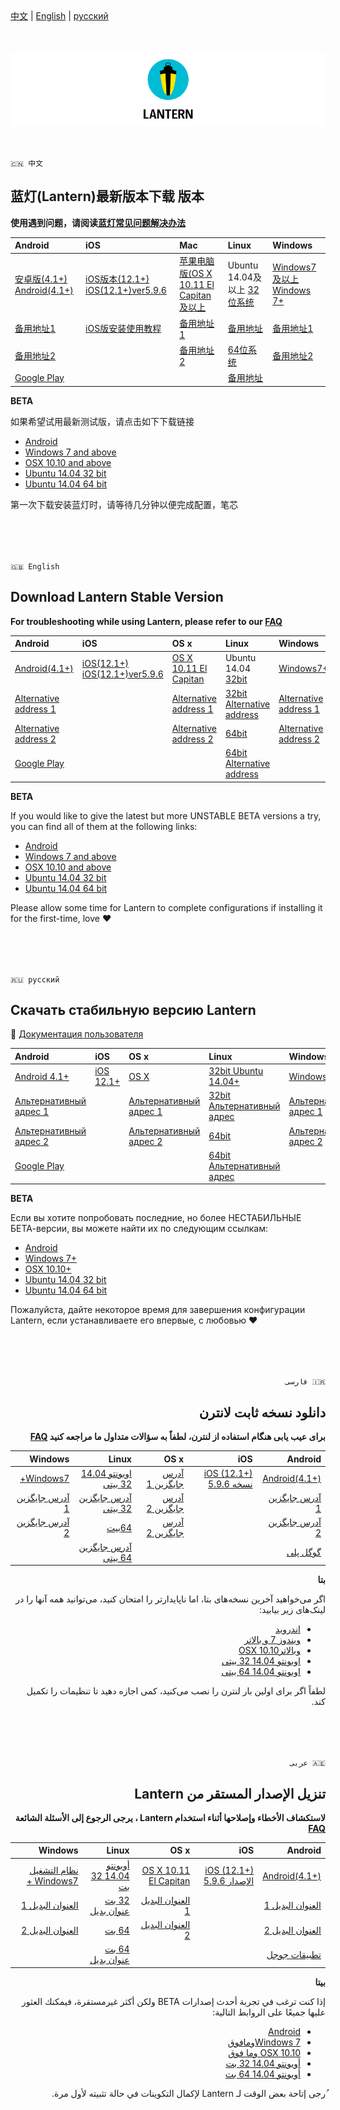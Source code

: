 <br>
<br>

[中文](#蓝灯lantern最新版本下载-版本) | [English](#download-lantern-stable-version) | [русский](#скачать-стабильную-версию-lantern)  
<br>
<br>
  
![cover page](cover_page.png)
<br>
<br>

```

🇨🇳 中文

```
## 蓝灯(Lantern)最新版本下载 版本

**使用遇到问题，请阅读[蓝灯常见问题解决办法](https://github.com/getlantern/lantern/wiki)** 

| Android |  iOS  | Mac | Linux | Windows |
|:------|:------|:------|:------| :------|
| [安卓版(4.1+) Android(4.1+)](https://gitlab.com/getlantern/lantern-binaries-mirror/-/raw/master/lantern-installer.apk)   | [iOS版本(12.1+) iOS(12.1+)ver5.9.6](https://apps.apple.com/app/id1457872372?l=zh_cn) | [苹果电脑版(OS X 10.11 El Capitan及以上](https://gitlab.com/getlantern/lantern-binaries-mirror/-/raw/master/lantern-installer.dmg) | Ubuntu 14.04及以上 [32位系统](https://github.com/getlantern/lantern-binaries/raw/master/lantern-installer-32-bit.deb) | [Windows7及以上 Windows 7+](https://gitlab.com/getlantern/lantern-binaries-mirror/-/raw/master/lantern-installer.exe) |
| [备用地址1](https://s3.amazonaws.com/lantern/lantern-installer.apk)    |  [iOS版安装使用教程](https://github.com/getlantern/lantern/wiki/%E8%93%9D%E7%81%AFiOS%E5%AE%89%E8%A3%85%E4%BD%BF%E7%94%A8%E6%95%99%E7%A8%8B) | [备用地址1](https://s3.amazonaws.com/lantern/lantern-installer.dmg)  |   [备用地址](https://s3.amazonaws.com/lantern/lantern-installer-32-bit.deb) | [备用地址1](https://s3.amazonaws.com/lantern/lantern-installer.exe)  |
| [备用地址2](https://github.com/getlantern/lantern-binaries/raw/main/lantern-installer.apk)   |  |    [备用地址2](https://github.com/getlantern/lantern-binaries/raw/main/lantern-installer.dmg) |    [64位系统](https://github.com/getlantern/lantern-binaries/raw/main/lantern-installer-64-bit.deb) | [备用地址2](https://github.com/getlantern/lantern-binaries/raw/main/lantern-installer.exe) |
| [Google Play](https://play.google.com/store/apps/details?id=org.getlantern.lantern)   |  |     |    [备用地址](https://s3.amazonaws.com/lantern/lantern-installer-64-bit.deb) | 

**BETA**

如果希望试用最新测试版，请点击如下下载链接
- [Android](https://github.com/getlantern/lantern-binaries/raw/main/lantern-installer-preview.apk)
- [Windows 7 and above](https://github.com/getlantern/lantern-binaries/raw/main/lantern-installer-preview.exe)
- [OSX 10.10 and above](https://github.com/getlantern/lantern-binaries/raw/main/lantern-installer-preview.dmg)
- [Ubuntu 14.04 32 bit](https://github.com/getlantern/lantern-binaries/raw/main/lantern-installer-preview-32-bit.deb)
- [Ubuntu 14.04 64 bit](https://github.com/getlantern/lantern-binaries/raw/main/lantern-installer-preview-64-bit.deb)

第一次下载安装蓝灯时，请等待几分钟以便完成配置，笔芯
<br>
<br>
<br>
<br>


```

🇬🇧 English

```
## Download Lantern Stable Version

**For troubleshooting while using Lantern, please refer to our [FAQ](https://github.com/getlantern/lantern/wiki)** 


| Android |  iOS  | OS x | Linux | Windows |
|:------|:------|:------|:------| :------|
| [Android(4.1+)](https://gitlab.com/getlantern/lantern-binaries-mirror/-/raw/master/lantern-installer.apk)   | [iOS(12.1+) iOS(12.1+)ver5.9.6](https://apps.apple.com/app/id1457872372?l=zh_cn) | [OS X 10.11 El Capitan](https://gitlab.com/getlantern/lantern-binaries-mirror/-/raw/master/lantern-installer.dmg) | Ubuntu 14.04 [32bit](https://github.com/getlantern/lantern-binaries/raw/master/lantern-installer-32-bit.deb) | [Windows7+](https://gitlab.com/getlantern/lantern-binaries-mirror/-/raw/master/lantern-installer.exe) |
| [Alternative address 1](https://s3.amazonaws.com/lantern/lantern-installer.apk)    |  | [Alternative address 1](https://s3.amazonaws.com/lantern/lantern-installer.dmg)  |   [32bit Alternative address](https://s3.amazonaws.com/lantern/lantern-installer-32-bit.deb) | [Alternative address 1](https://s3.amazonaws.com/lantern/lantern-installer.exe)  |
| [Alternative address 2](https://github.com/getlantern/lantern-binaries/raw/master/lantern-installer.apk)   |  |    [Alternative address 2](https://github.com/getlantern/lantern-binaries/raw/master/lantern-installer.dmg) |    [64bit](https://github.com/getlantern/lantern-binaries/raw/master/lantern-installer-64-bit.deb) | [Alternative address 2](https://github.com/getlantern/lantern-binaries/raw/master/lantern-installer.exe) |
| [Google Play](https://play.google.com/store/apps/details?id=org.getlantern.lantern)   |  |     |    [64bit Alternative address](https://s3.amazonaws.com/lantern/lantern-installer-64-bit.deb) | 

**BETA**

If you would like to give the latest but more UNSTABLE BETA versions a try, you can find all of them at the following links:
- [Android](https://raw.githubusercontent.com/getlantern/lantern-binaries/master/lantern-installer-preview.apk)
- [Windows 7 and above](https://raw.githubusercontent.com/getlantern/lantern-binaries/master/lantern-installer-preview.exe)
- [OSX 10.10 and above](https://raw.githubusercontent.com/getlantern/lantern-binaries/master/lantern-installer-preview.dmg)
- [Ubuntu 14.04 32 bit](https://raw.githubusercontent.com/getlantern/lantern-binaries/master/lantern-installer-preview-32-bit.deb)
- [Ubuntu 14.04 64 bit](https://raw.githubusercontent.com/getlantern/lantern-binaries/master/lantern-installer-preview-64-bit.deb)

Please allow some time for Lantern to complete configurations if installing it for the first-time, love ❤️
<br>
<br>
<br>
<br>


```

🇷🇺 русский

```

## Скачать стабильную версию Lantern
📌  [Документация пользователя](https://github.com/getlantern/lantern/blob/kr/cleanup_plus_docs/docs/desktop_ru.pdf)

| Android |  iOS  | OS x | Linux | Windows |
|:------|:------|:------|:------| :------|
| [Android 4.1+](https://gitlab.com/getlantern/lantern-binaries-mirror/-/raw/master/lantern-installer.apk)   | [iOS 12.1+](https://apps.apple.com/ru/app/%E8%93%9D%E7%81%AF-lantern-%E7%A7%92%E6%9D%80vpn/id1457872372) | [OS X](https://gitlab.com/getlantern/lantern-binaries-mirror/-/raw/master/lantern-installer.dmg) | [32bit Ubuntu 14.04+](https://github.com/getlantern/lantern-binaries/raw/master/lantern-installer-32-bit.deb) | [Windows 7+](https://gitlab.com/getlantern/lantern-binaries-mirror/-/raw/master/lantern-installer.exe)  |
| [Альтернативный адрес 1](https://s3.amazonaws.com/lantern/lantern-installer.apk)   |  |[Альтернативный адрес 1](https://s3.amazonaws.com/lantern/lantern-installer.dmg)  | [32bit Альтернативный адрес](https://s3.amazonaws.com/lantern/lantern-installer-32-bit.deb) | [Альтернативный адрес 1](https://s3.amazonaws.com/lantern/lantern-installer.exe) |
| [Альтернативный адрес 2](https://github.com/getlantern/lantern-binaries/raw/master/lantern-installer.apk) |  |[Альтернативный адрес 2](https://github.com/getlantern/lantern-binaries/raw/master/lantern-installer.dmg)  | [64bit](https://github.com/getlantern/lantern-binaries/raw/master/lantern-installer-64-bit.deb) | [Альтернативный адрес 2](https://github.com/getlantern/lantern-binaries/raw/master/lantern-installer.exe) |
| [Google Play](https://play.google.com/store/apps/details?id=org.getlantern.lantern)  |  |  | [64bit Альтернативный адрес](https://s3.amazonaws.com/lantern/lantern-installer-64-bit.deb) |   |

**BETA**

Если вы хотите попробовать последние, но более НЕСТАБИЛЬНЫЕ БЕТА-версии, вы можете найти их по следующим ссылкам:
- [Android](https://raw.githubusercontent.com/getlantern/lantern-binaries/master/lantern-installer-preview.apk)
- [Windows 7+](https://raw.githubusercontent.com/getlantern/lantern-binaries/master/lantern-installer-preview.exe)
- [OSX 10.10+](https://raw.githubusercontent.com/getlantern/lantern-binaries/master/lantern-installer-preview.dmg)
- [Ubuntu 14.04 32 bit](https://raw.githubusercontent.com/getlantern/lantern-binaries/master/lantern-installer-preview-32-bit.deb)
- [Ubuntu 14.04 64 bit](https://raw.githubusercontent.com/getlantern/lantern-binaries/master/lantern-installer-preview-64-bit.deb)

Пожалуйста, дайте некоторое время для завершения конфигурации Lantern, если устанавливаете его впервые, с любовью ❤️
<br>
<br>
<br>
<br>


<div dir="rtl", style="text-align: right">

```

🇮🇷 فارسی

```

## دانلود نسخه ثابت لانترن

**برای عیب یابی هنگام استفاده از لنترن، لطفاً به سؤالات متداول ما مراجعه کنید  [FAQ](https://getlantern.org/faq/index.html)** 


| Android |  iOS  | OS x | Linux | Windows |
|------:|------:|------:|------:| ------:|
| [Android(4.1+)](https://gitlab.com/getlantern/lantern-binaries-mirror/-/raw/master/lantern-installer.apk)   | [iOS (12.1+) نسخه 5.9.6](https://apps.apple.com/app/id1457872372?l=zh_cn) | [آدرس جایگزین 1](https://gitlab.com/getlantern/lantern-binaries-mirror/-/raw/master/lantern-installer.dmg) | [اوبونتو 14.04 32 بیتی](https://github.com/getlantern/lantern-binaries/raw/master/lantern-installer-32-bit.deb) | [Windows7+](https://gitlab.com/getlantern/lantern-binaries-mirror/-/raw/master/lantern-installer.exe) |
| [آدرس جایگزین 1](https://s3.amazonaws.com/lantern/lantern-installer.apk)    |  | [آدرس جایگزین 2](https://s3.amazonaws.com/lantern/lantern-installer.dmg)  |   [آدرس جایگزین 32 بیتی](https://s3.amazonaws.com/lantern/lantern-installer-32-bit.deb) | [آدرس جایگزین 1](https://s3.amazonaws.com/lantern/lantern-installer.exe)  |
| [آدرس جایگزین 2](https://github.com/getlantern/lantern-binaries/raw/master/lantern-installer.apk)   |  |    [آدرس جایگزین 2](https://github.com/getlantern/lantern-binaries/raw/master/lantern-installer.dmg) |    [64بیت](https://github.com/getlantern/lantern-binaries/raw/master/lantern-installer-64-bit.deb) | [آدرس جایگزین 2](https://github.com/getlantern/lantern-binaries/raw/master/lantern-installer.exe) |
| [گوگل پلی](https://play.google.com/store/apps/details?id=org.getlantern.lantern)   |  |     |    [آدرس جایگزین 64 بیتی](https://s3.amazonaws.com/lantern/lantern-installer-64-bit.deb) | 

**بتا**

اگر می‌خواهید آخرین نسخه‌های بتا، اما ناپایدارتر را امتحان کنید، می‌توانید همه آنها را در لینک‌های زیر بیابید:
- [اندروید](https://raw.githubusercontent.com/getlantern/lantern-binaries/master/lantern-installer-preview.apk)
- [ویندوز 7 و بالاتر](https://raw.githubusercontent.com/getlantern/lantern-binaries/master/lantern-installer-preview.exe)
- [ وبالاترOSX 10.10   ](https://raw.githubusercontent.com/getlantern/lantern-binaries/master/lantern-installer-preview.dmg)
- [اوبونتو 14.04 32 بیتی](https://raw.githubusercontent.com/getlantern/lantern-binaries/master/lantern-installer-preview-32-bit.deb)
- [اوبونتو 14.04 64 بیتی](https://raw.githubusercontent.com/getlantern/lantern-binaries/master/lantern-installer-preview-64-bit.deb)

لطفاً اگر  برای اولین بار لنترن را نصب می‌کنید، کمی اجازه دهید تا تنظیمات را تکمیل کند.
<br>
<br>
<br>
<br>


```

🇦🇪 عربى

```
## تنزيل الإصدار المستقر من Lantern

**لاستكشاف الأخطاء وإصلاحها أثناء استخدام Lantern ، يرجى الرجوع إلى الأسئلة الشائعة [FAQ](https://getlantern.org/faq/index.html)** 


| Android |  iOS  | OS x | Linux | Windows |
|------:|------:|------:|------:| ------:|
| [Android(4.1+)](https://gitlab.com/getlantern/lantern-binaries-mirror/-/raw/master/lantern-installer.apk)   | [iOS (12.1+) الإصدار 5.9.6](https://apps.apple.com/app/id1457872372?l=zh_cn) | [OS X 10.11 El Capitan](https://gitlab.com/getlantern/lantern-binaries-mirror/-/raw/master/lantern-installer.dmg) | [أوبونتو 14.04 32 بت](https://github.com/getlantern/lantern-binaries/raw/master/lantern-installer-32-bit.deb) | [نظام التشغيل Windows7 +](https://gitlab.com/getlantern/lantern-binaries-mirror/-/raw/master/lantern-installer.exe) |
| [العنوان البديل 1](https://s3.amazonaws.com/lantern/lantern-installer.apk)    |  | [العنوان البديل 1](https://s3.amazonaws.com/lantern/lantern-installer.dmg)  |   [32 بت عنوان بديل](https://s3.amazonaws.com/lantern/lantern-installer-32-bit.deb) | [العنوان البديل 1](https://s3.amazonaws.com/lantern/lantern-installer.exe)  |
| [العنوان البديل 2](https://github.com/getlantern/lantern-binaries/raw/master/lantern-installer.apk)   |  |    [العنوان البديل 2](https://github.com/getlantern/lantern-binaries/raw/master/lantern-installer.dmg) |    [64 بت](https://github.com/getlantern/lantern-binaries/raw/master/lantern-installer-64-bit.deb) | [العنوان البديل 2](https://github.com/getlantern/lantern-binaries/raw/master/lantern-installer.exe) |
| [تطبيقات جوجل](https://play.google.com/store/apps/details?id=org.getlantern.lantern)   |  |     |    [64 بت عنوان بديل](https://s3.amazonaws.com/lantern/lantern-installer-64-bit.deb) | 

**بيتا**

إذا كنت ترغب في تجربة أحدث إصدارات BETA ولكن أكثر غيرمستقرة، فيمكنك العثور عليها جميعًا على الروابط التالية:
- [Android](https://raw.githubusercontent.com/getlantern/lantern-binaries/master/lantern-installer-preview.apk)
- [ Windows 7ومافوق](https://raw.githubusercontent.com/getlantern/lantern-binaries/master/lantern-installer-preview.exe)
- [OSX 10.10 وما فوق](https://raw.githubusercontent.com/getlantern/lantern-binaries/master/lantern-installer-preview.dmg)
- [أوبونتو 14.04 32 بت](https://raw.githubusercontent.com/getlantern/lantern-binaries/master/lantern-installer-preview-32-bit.deb)
- [أوبونتو 14.04 64 بت](https://raw.githubusercontent.com/getlantern/lantern-binaries/master/lantern-installer-preview-64-bit.deb)

ُرجى إتاحة بعض الوقت لـ Lantern لإكمال التكوينات في حالة تثبيته لأول مرة.

</div>

<br>
<br>
<br>
<br>

